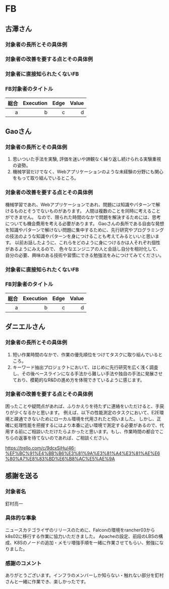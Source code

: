 # FB
## 古澤さん

### 対象者の長所とその具体例

### 対象者の改善を要する点とその具体例


### 対象者に直接知られたくないFB


### FB対象者のタイトル

|総合|Execution|Edge|Value|
|---:|-------:|---:|-----:|
|a|b|c|d|

## Gaoさん

### 対象者の長所とその具体例

1) 思いついた手法を実験, 評価を迷いや諦観なく繰り返し続けられる実験重視の姿勢。
2) 機械学習だけでなく、Webアプリケーションのような未経験の分野にも関心をもって取り組んでいるところ。

### 対象者の改善を要する点とその具体例
機械学習であれ、Webアプリケーションであれ、問題には知識やパターンで解けるものとそうでないものがあります。
人間は複数のことを同時に考えることができません。
なので、限られた時間のなかで問題を解決するためには、思考についても機会費用を考える必要があります。
Gaoさんの長所である自由な発想を知識やパターンで解けない問題に集中するために、先行研究やプログラミングの技法のような知識やパターンを身につけることも考えてみるといいと思います。
以前お話したように、これらをどのように身につけるかは人それぞれ個性があるようにみえるので、
色々なエンジニアの人と会話し自分を相対化して、自分の必要、興味のある技術や習慣にできる勉強法をみにつけてみてください。

### 対象者に直接知られたくないFB


### FB対象者のタイトル

|総合|Execution|Edge|Value|
|---:|-------:|---:|-----:|
|a|b|c|d|

## ダニエルさん

### 対象者の長所とその具体例

1) 短い作業時間のなかで、作業の優先順位をつけてタスクに取り組んでいるところ。
2) キーワード抽出プロジェクトにおいて、はじめに先行研究を広く浅く調査し、その後ベースラインになる手法から難しい手法や独自の手法に発展させており、模範的なR&Dの進め方を体現できているように感じます。

### 対象者の改善を要する点とその具体例
困ったことや疑問点があれば、ふりかえりを待たずに連絡をいただけると、手戻りが少くなるかと思います。
例えば、以下の性能測定のタスクにおいて、E2E環境と疎通できないためにローカル環境を代用されたと伺いました。
しかし、正確に処理性能を把握するにはより本番に近い環境で測定する必要があるので、代用する前にご相談いただけたらよかったと思います。もし、作業時間の都合でこちらの返事を待てないのであれば、ご相談ください。

https://trello.com/c/9dcxSiHu/46-%EF%BC%91%E4%BB%B6%E3%81%9A%E3%81%A4%E3%81%AE%E6%80%A7%E8%83%BD%E6%B8%AC%E5%AE%9A


## 感謝を送る

### 対象者名
釘村亮一

### 具体的な事象
ニュースカテゴライザのリリースのために、Falconの環境をrancher03からk8s02に移行する作業に協力いただきました。
Apacheの設定、前段のLBSの構成、K8Sのノードの追加・メモリ増強手順を一緒に作業させてもらい、勉強になりました。
### 感謝のコメント
ありがとうございます。インフラのメンバーしか知らない・触れない部分を釘村さんと一緒に作業でき、楽しかったです。
